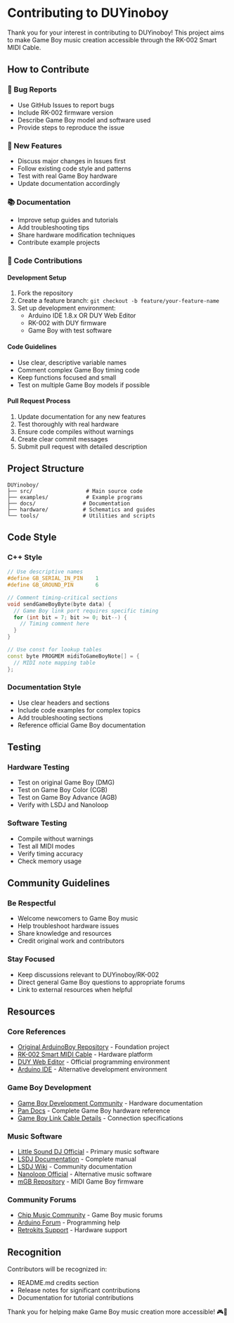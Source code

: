 # Contributing to DUYinoboy

Thank you for your interest in contributing to DUYinoboy! This project aims to make Game Boy music creation accessible through the RK-002 Smart MIDI Cable.

## How to Contribute

### 🐛 Bug Reports
- Use GitHub Issues to report bugs
- Include RK-002 firmware version
- Describe Game Boy model and software used
- Provide steps to reproduce the issue

### 🎵 New Features
- Discuss major changes in Issues first
- Follow existing code style and patterns
- Test with real Game Boy hardware
- Update documentation accordingly

### 📚 Documentation
- Improve setup guides and tutorials
- Add troubleshooting tips
- Share hardware modification techniques
- Contribute example projects

### 🔧 Code Contributions

#### Development Setup
1. Fork the repository
2. Create a feature branch: `git checkout -b feature/your-feature-name`
3. Set up development environment:
   - Arduino IDE 1.8.x OR DUY Web Editor
   - RK-002 with DUY firmware
   - Game Boy with test software

#### Code Guidelines
- Use clear, descriptive variable names
- Comment complex Game Boy timing code
- Keep functions focused and small
- Test on multiple Game Boy models if possible

#### Pull Request Process
1. Update documentation for any new features
2. Test thoroughly with real hardware
3. Ensure code compiles without warnings
4. Create clear commit messages
5. Submit pull request with detailed description

## Project Structure

```
DUYinoboy/
├── src/                 # Main source code
├── examples/            # Example programs
├── docs/               # Documentation
├── hardware/           # Schematics and guides
└── tools/              # Utilities and scripts
```

## Code Style

### C++ Style
```cpp
// Use descriptive names
#define GB_SERIAL_IN_PIN    1
#define GB_GROUND_PIN       6

// Comment timing-critical sections
void sendGameBoyByte(byte data) {
  // Game Boy link port requires specific timing
  for (int bit = 7; bit >= 0; bit--) {
    // Timing comment here
  }
}

// Use const for lookup tables
const byte PROGMEM midiToGameBoyNote[] = {
  // MIDI note mapping table
};
```

### Documentation Style
- Use clear headers and sections
- Include code examples for complex topics
- Add troubleshooting sections
- Reference official Game Boy documentation

## Testing

### Hardware Testing
- Test on original Game Boy (DMG)
- Test on Game Boy Color (CGB)
- Test on Game Boy Advance (AGB)
- Verify with LSDJ and Nanoloop

### Software Testing
- Compile without warnings
- Test all MIDI modes
- Verify timing accuracy
- Check memory usage

## Community Guidelines

### Be Respectful
- Welcome newcomers to Game Boy music
- Help troubleshoot hardware issues
- Share knowledge and resources
- Credit original work and contributors

### Stay Focused
- Keep discussions relevant to DUYinoboy/RK-002
- Direct general Game Boy questions to appropriate forums
- Link to external resources when helpful

## Resources

### Core References
- [Original ArduinoBoy Repository](https://github.com/trash80/Arduinoboy) - Foundation project
- [RK-002 Smart MIDI Cable](https://retrokits.com/shop/rk002/) - Hardware platform
- [DUY Web Editor](https://duy.retrokits.com/) - Official programming environment
- [Arduino IDE](https://www.arduino.cc/en/software) - Alternative development environment

### Game Boy Development
- [Game Boy Development Community](https://gbdev.io/) - Hardware documentation
- [Pan Docs](https://gbdev.io/pandocs/) - Complete Game Boy hardware reference
- [Game Boy Link Cable Details](https://gbdev.io/pandocs/External_Connectors.html) - Connection specifications

### Music Software
- [Little Sound DJ Official](https://www.littlesounddj.com/) - Primary music software
- [LSDJ Documentation](https://www.littlesounddj.com/lsd/latest/documentation/LSDj_9_2_6.pdf) - Complete manual
- [LSDJ Wiki](https://littlesounddj.fandom.com/wiki/Little_Sound_Dj_Wiki) - Community documentation
- [Nanoloop Official](http://www.nanoloop.com/) - Alternative music software
- [mGB Repository](https://github.com/trash80/mGB) - MIDI Game Boy firmware

### Community Forums
- [Chip Music Community](https://chipmusic.org/) - Game Boy music forums
- [Arduino Forum](https://forum.arduino.cc/) - Programming help
- [Retrokits Support](https://retrokits.com/) - Hardware support

## Recognition

Contributors will be recognized in:
- README.md credits section
- Release notes for significant contributions
- Documentation for tutorial contributions

Thank you for helping make Game Boy music creation more accessible! 🎮🎵
